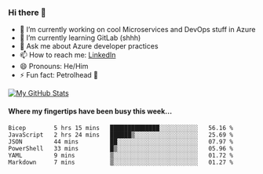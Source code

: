 ### Hi there 👋

- 🔭 I’m currently working on cool Microservices and DevOps stuff in Azure
- 🌱 I’m currently learning GitLab (shhh)
- 💬 Ask me about Azure developer practices
- 📫 How to reach me: [LinkedIn](https://www.linkedin.com/in/gordonbyers/)
- 😄 Pronouns: He/Him 
- ⚡ Fun fact: Petrolhead 🚙

[![My GitHub Stats](https://github-readme-stats.vercel.app/api/?username=gordonby&count_private=true&theme=tokyonight&showicons=true)]()
<!--[![My GitHub Language Stats](https://github-readme-stats.vercel.app/api/top-langs/?username=gordonby&langs_count=5&theme=tokyonight)]()-->

#### Where my fingertips have been busy this week... 
<!--START_SECTION:waka-->

```text
Bicep        5 hrs 15 mins   ██████████████░░░░░░░░░░░   56.16 %
JavaScript   2 hrs 24 mins   ██████▒░░░░░░░░░░░░░░░░░░   25.69 %
JSON         44 mins         ██░░░░░░░░░░░░░░░░░░░░░░░   07.97 %
PowerShell   33 mins         █▒░░░░░░░░░░░░░░░░░░░░░░░   05.96 %
YAML         9 mins          ▒░░░░░░░░░░░░░░░░░░░░░░░░   01.72 %
Markdown     7 mins          ▒░░░░░░░░░░░░░░░░░░░░░░░░   01.27 %
```

<!--END_SECTION:waka-->
